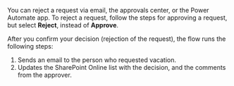 You can reject a request via email, the approvals center, or the Power Automate app. To reject a request, follow the steps for approving a request, but select **Reject**, instead of **Approve**.

After you confirm your decision (rejection of the request), the flow runs the following steps:

1. Sends an email to the person who requested vacation.
2. Updates the SharePoint Online list with the decision, and the comments from the approver.

